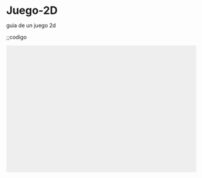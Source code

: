 # Juego-2D
guia de un juego 2d

;;codigo
<!DOCTYPE html>
<html>
<head>
    <meta charset="utf-8" />
    <title>Gamedev Canvas Workshop - lesson 1: create the Canvas and draw on it</title>
    <style>* { padding: 0; margin: 0; } canvas { background: #eee; display: block; margin: 0 auto; }</style>
</head>
<body>

<canvas id="myCanvas" width="480" height="320"></canvas>

<script>
    var canvas = document.getElementById("myCanvas");
    var ctx = canvas.getContext("2d");
    ctx.beginPath();
    ctx.rect(20, 40, 50, 50);
    ctx.fillStyle = "#FF0000";
    ctx.fill();
    ctx.closePath();
    ctx.beginPath();
    ctx.arc(240, 160, 20, 0, Math.PI*2, false);
    ctx.fillStyle = "green";
    ctx.fill();
    ctx.closePath();
    ctx.beginPath();
    ctx.rect(160, 10, 100, 40);
    ctx.strokeStyle = "rgba(0, 0, 255, 0.5)";
    ctx.stroke();
    ctx.closePath();
</script>

</body>
</html>
